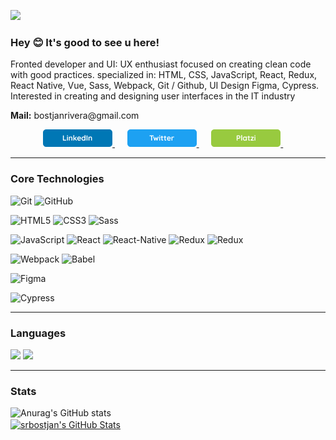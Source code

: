 ![](https://i.ibb.co/hfkLmcv/Presentation-Card.png)

<h3> Hey 😊 It's good to see u here! </h3>

Fronted developer and UI: UX enthusiast focused on creating clean code with good practices. specialized in: HTML, CSS, JavaScript, React, Redux, React Native, Vue, Sass, Webpack, Git / Github, UI Design Figma, Cypress.
Interested in creating and designing user interfaces in the IT industry

<p><b>Mail:</b> bostjanrivera@gmail.com</p>

<p align='center'>
  <a href="https://www.linkedin.com/in/bostjanrivera/" target="_blank"><img src="./assets/linkedin-shield.png"/>
</a>&nbsp;&nbsp;&nbsp;&nbsp;
  <a href="https://twitter.com/srbostjan" target="_blank"><img src="./assets/twitter-shield.png"/>
</a>&nbsp;&nbsp;&nbsp;&nbsp;
  <a href="https://platzi.com/p/srbostjan/" target="_blank"><img src="./assets/Platzi-shield.png"/>
</a>&nbsp;&nbsp;&nbsp;&nbsp;
</p>

---

<h3> Core Technologies </h3>

![Git](https://img.shields.io/badge/_-Git-292e33?style=flat-square&logo=git&logoColor=fff)
![GitHub](https://img.shields.io/badge/_-GitHub-292e33?style=flat-square&logo=git&logoColor=fff)

![HTML5](https://img.shields.io/badge/_-HTML5-292e33?style=flat-square&logo=html5&logoColor=white)
![CSS3](https://img.shields.io/badge/_-CSS3-292e33?style=flat-square&logo=css3)
![Sass](https://img.shields.io/badge/_-Sass-292e33?style=flat-square&logo=sass&logoColor=white)

![JavaScript](https://img.shields.io/badge/_-JavaScript-292e33?style=flat-square&logo=javascript&logoColor=fff)
![React](https://img.shields.io/badge/_-React-292e33?style=flat-square&logo=React&logoColor=fff)
![React-Native](https://img.shields.io/badge/_-React_native-292e33?style=flat-square&logo=React&logoColor=fff)
![Redux](https://img.shields.io/badge/_-Redux-292e33?style=flat-square&logo=Redux&logoColor=fff)
![Redux](https://img.shields.io/badge/_-Vue-292e33?style=flat-square&logo=vue.js&logoColor=fff)

![Webpack](https://img.shields.io/badge/_-Webpack-292e33?style=flat-square&logo=webpack&logoColor=white)
![Babel](https://img.shields.io/badge/_-Babel-292e33?style=flat-square&logo=Babel&logoColor=white)

![Figma](https://img.shields.io/badge/_-Figma-292e33?style=flat-square&logo=Figma&logoColor=white)

![Cypress](https://img.shields.io/badge/_-Cypress-292e33?style=flat-square&logo=Cypress&logoColor=white)

---

<h3> Languages </h3>

![](https://img.shields.io/badge/_-English-292e33?style=flat-square&logo=&logoColor=white)
![](https://img.shields.io/badge/_-Spanish-292e33?style=flat-square&logo=&logoColor=white)

---

<h3> Stats </h3>

![Anurag's GitHub stats](https://github-readme-stats.vercel.app/api?username=srbostjan&show_icons=true&theme=tokyonight)
<br/><a href="https://github.com/srbostjan">
<img align="center" src="https://github-readme-stats.vercel.app/api/top-langs/?username=srbostjan&theme=tokyonight&count_private=true&hide=css,blade" alt="srbostjan's GitHub Stats" />
</a>
